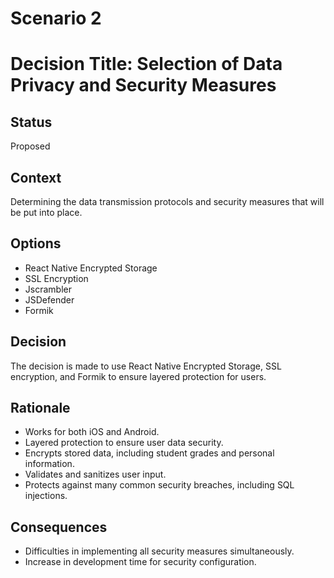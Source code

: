 <!-- # Decision record template by Michael Nygard

This is the template in [Documenting architecture decisions - Michael Nygard](http://thinkrelevance.com/blog/2011/11/15/documenting-architecture-decisions).
You can use [adr-tools](https://github.com/npryce/adr-tools) for managing the ADR files.

In each ADR file, write these sections: -->
# Scenario 2

# Decision Title: Selection of Data Privacy and Security Measures
## Status

Proposed

## Context

Determining the data transmission protocols and security measures that will be put into place.

## Options

- React Native Encrypted Storage
- SSL Encryption
- Jscrambler
- JSDefender
- Formik

## Decision

The decision is made to use React Native Encrypted Storage, SSL encryption, and Formik to ensure layered protection for users.

## Rationale
- Works for both iOS and Android.
- Layered protection to ensure user data security.
- Encrypts stored data, including student grades and personal information.
- Validates and sanitizes user input.
- Protects against many common security breaches, including SQL injections.

## Consequences
- Difficulties in implementing all security measures simultaneously.
- Increase in development time for security configuration.
